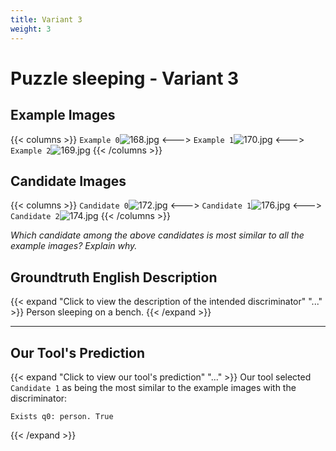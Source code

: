 ```yaml
---
title: Variant 3
weight: 3
---
```


# Puzzle sleeping - Variant 3

## Example Images
{{< columns >}}
`Example 0`![168.jpg](/natscene-data/images/168.jpg)
<--->
`Example 1`![170.jpg](/natscene-data/images/170.jpg)
<--->
`Example 2`![169.jpg](/natscene-data/images/169.jpg)
{{< /columns >}}

## Candidate Images
{{< columns >}}
`Candidate 0`![172.jpg](/natscene-data/images/172.jpg)
<--->
`Candidate 1`![176.jpg](/natscene-data/images/176.jpg)
<--->
`Candidate 2`![174.jpg](/natscene-data/images/174.jpg)
{{< /columns >}}

*Which candidate among the above candidates is most similar to all the example images? Explain why.*

## Groundtruth English Description

{{< expand "Click to view the description of the intended discriminator" "..." >}}
Person sleeping on a bench.
{{< /expand >}}

---



## Our Tool's Prediction

{{< expand "Click to view our tool's prediction" "..." >}}
Our tool selected `Candidate 1` as being the most similar to the example images with the discriminator:
```plaintext
Exists q0: person. True
```
{{< /expand >}}
